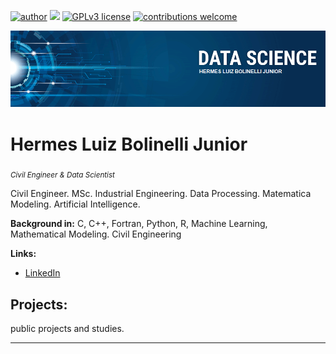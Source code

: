 [![author](https://img.shields.io/badge/author-hermesjr-red)](https://www.linkedin.com/in/hermes-junior-60445114/) [![](https://img.shields.io/badge/python-3.6+-blue.svg)](https://www.python.org/downloads/release/python-365/) [![GPLv3 license](https://img.shields.io/badge/License-GPLv3-blue.svg)](http://perso.crans.org/besson/LICENSE.html) [![contributions welcome](https://img.shields.io/badge/contributions-welcome-brightgreen.svg?style=flat)](https://github.com/HermesJunior/Data-Science/issues)

<p align="center">
  <img src="banner.png" >
</p>

# Hermes Luiz Bolinelli Junior
<sub>*Civil Engineer & Data Scientist*</sub>

Civil Engineer. MSc. Industrial Engineering. Data Processing. Matematica Modeling. Artificial Intelligence.

**Background in:** C, C++, Fortran, Python, R, Machine Learning, Mathematical Modeling. Civil Engineering

**Links:**
* [LinkedIn](https://www.linkedin.com/in/hermes-junior-60445114/)


## Projects:
public projects and studies.

---

